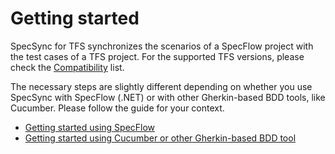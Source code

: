 # Getting started

SpecSync for TFS synchronizes the scenarios of a SpecFlow project with the test cases of a TFS project. For the supported TFS versions, please check the [Compatibility](../compatibility.md) list.

The necessary steps are slightly different depending on whether you use SpecSync with SpecFlow \(.NET\) or with other Gherkin-based BDD tools, like Cucumber. Please follow the guide for your context.

* [Getting started using SpecFlow](getting-started-specflow.md)
* [Getting started using Cucumber or other Gherkin-based BDD tool](getting-started-cucumber.md)

